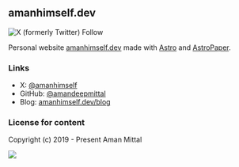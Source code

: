 ## amanhimself.dev

![X (formerly Twitter) Follow](https://img.shields.io/twitter/follow/amanhimself)

Personal website [amanhimself.dev](https://amanhimself.dev/) made with [Astro](https://astro.build/) and [AstroPaper](https://github.com/satnaing/astro-paper).


### Links


- X: [@amanhimself](https://twitter.com/amanhimself)
- GitHub: [@amandeepmittal](https://github.com/amandeepmittal)
- Blog: [amanhimself.dev/blog](https://amanhimself.dev/blog/)

### License for content

Copyright (c) 2019 - Present Aman Mittal

[![](https://img.shields.io/static/v1?label=Sponsor&message=%E2%9D%A4&logo=GitHub&color=%23fe8e86)](https://github.com/sponsors/amandeepmittal?frequency=one-time)
